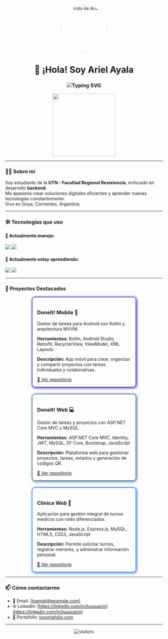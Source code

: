 <p align="center">
  <img src="https://avatars.githubusercontent.com/u/tu_id_github?v=4" alt="Foto de Ariel" width="150" style="border-radius:50%" />
</p>

<h1 align="center">👋 ¡Hola! Soy Ariel Ayala</h1>

<h3 align="center">
  <img src="https://readme-typing-svg.demolab.com?font=Fira+Code&size=22&pause=1000&center=true&vCenter=true&width=435&lines=Estudiante+de+la+UTN;Backend+Developer+en+formación;Apasionado+por+el+código+%F0%9F%92%BB" alt="Typing SVG" />
</h3>

<p align="center">
  <img src="https://media.giphy.com/media/3o7TKUMaRvwP4zZ0p6/giphy.gif" width="200" />
</p>

---

### 👨‍🎓 Sobre mí

Soy estudiante de la **UTN - Facultad Regional Resistencia**, enfocado en desarrollo **backend**.  
Me apasiona crear soluciones digitales eficientes y aprender nuevas tecnologías constantemente.  
Vivo en Goya, Corrientes, Argentina.

---

### 🛠️ Tecnologías que uso

#### 🔹 Actualmente manejo:
<p align="left">
  <img src="https://img.shields.io/badge/.NET-512BD4?style=for-the-badge&logo=dotnet&logoColor=white" />
  <img src="https://img.shields.io/badge/MySQL-4479A1?style=for-the-badge&logo=mysql&logoColor=white" />
</p>

#### 🧠 Actualmente estoy aprendiendo:
<p align="left">
  <img src="https://img.shields.io/badge/JavaScript-F7DF1E?style=for-the-badge&logo=javascript&logoColor=black" />
  <img src="https://img.shields.io/badge/Python-3776AB?style=for-the-badge&logo=python&logoColor=white" />
</p>

---

### 🚀 Proyectos Destacados

<div style="display: flex; flex-wrap: wrap; justify-content: center; gap: 20px;">

<!-- Tarjeta Proyecto 1 -->
<div style="border: 2px solid #512BD4; border-radius: 10px; padding: 15px; width: 300px; box-shadow: 2px 2px 8px #512BD4;">
  <h3>DoneIt! Mobile 📱</h3>
  <p>Gestor de tareas para Android con Kotlin y arquitectura MVVM.</p>
  <p><strong>Herramientas:</strong> Kotlin, Android Studio, Retrofit, RecyclerView, ViewModel, XML Layouts</p>
  <p><strong>Descripción:</strong> App móvil para crear, organizar y compartir proyectos con tareas individuales y colaborativas.</p>
  <a href="https://github.com/Arhiell/DoneItMobil" target="_blank">🔗 Ver repositorio</a>
</div>

<!-- Tarjeta Proyecto 2 -->
<div style="border: 2px solid #4479A1; border-radius: 10px; padding: 15px; width: 300px; box-shadow: 2px 2px 8px #4479A1;">
  <h3>DoneIt! Web 💻</h3>
  <p>Gestor de tareas y proyectos con ASP.NET Core MVC y MySQL.</p>
  <p><strong>Herramientas:</strong> ASP.NET Core MVC, Identity, JWT, MySQL, EF Core, Bootstrap, JavaScript</p>
  <p><strong>Descripción:</strong> Plataforma web para gestionar proyectos, tareas, estados y generación de códigos QR.</p>
  <a href="https://github.com/Arhiell/DoneIt/tree/main" target="_blank">🔗 Ver repositorio</a>
</div>

<!-- Tarjeta Proyecto 3 -->
<div style="border: 2px solid #3B82F6; border-radius: 10px; padding: 15px; width: 300px; box-shadow: 2px 2px 8px #3B82F6;">
  <h3>Clínica Web 🏥</h3>
  <p>Aplicación para gestión integral de turnos médicos con roles diferenciados.</p>
  <p><strong>Herramientas:</strong> Node.js, Express.js, MySQL, HTML5, CSS3, JavaScript</p>
  <p><strong>Descripción:</strong> Permite solicitar turnos, registrar menores, y administrar información personal.</p>
  <a href="https://github.com/Arhiell/ClinicaSaludWeb" target="_blank">🔗 Ver repositorio</a>
</div>

</div>

---

### 📫 Cómo contactarme

- 📧 Email: [tuemail@example.com]  
- 🌐 LinkedIn: [https://linkedin.com/in/tuusuario](https://linkedin.com/in/tuusuario)  
- 💼 Portafolio: [tuportafolio.com](https://tuportafolio.com)

---

<p align="center">
  <img src="https://komarev.com/ghpvc/?username=Arhiell&label=Visitas&style=flat-square&color=blue" alt="visitors"/>
</p>
